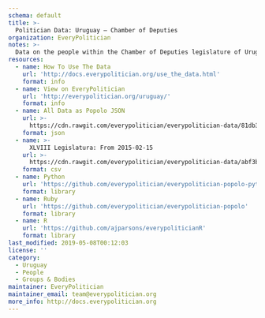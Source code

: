 ```yaml
---
schema: default
title: >-
  Politician Data: Uruguay — Chamber of Deputies
organization: EveryPolitician
notes: >-
  Data on the people within the Chamber of Deputies legislature of Uruguay.
resources:
  - name: How To Use The Data
    url: 'http://docs.everypolitician.org/use_the_data.html'
    format: info
  - name: View on EveryPolitician
    url: 'http://everypolitician.org/uruguay/'
    format: info
  - name: All Data as Popolo JSON
    url: >-
      https://cdn.rawgit.com/everypolitician/everypolitician-data/81db3dabe7dbb88101ae8adade44817af08c65f9/data/Uruguay/Deputies/ep-popolo-v1.0.json
    format: json
  - name: >-
      XLVIII Legislatura: From 2015-02-15
    url: >-
      https://cdn.rawgit.com/everypolitician/everypolitician-data/abf3b2d2109b0a702531b04fee1693e773db464f/data/Uruguay/Deputies/term-48.csv
    format: csv
  - name: Python
    url: 'https://github.com/everypolitician/everypolitician-popolo-python'
    format: library
  - name: Ruby
    url: 'https://github.com/everypolitician/everypolitician-popolo'
    format: library
  - name: R
    url: 'https://github.com/ajparsons/everypoliticianR'
    format: library
last_modified: 2019-05-08T00:12:03
license: ''
category:
  - Uruguay
  - People
  - Groups & Bodies
maintainer: EveryPolitician
maintainer_email: team@everypolitician.org
more_info: http://docs.everypolitician.org
---
```

